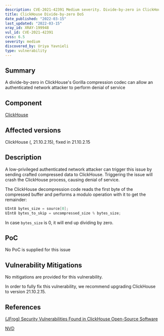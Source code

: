 ```yaml
---
description: CVE-2021-42391 Medium severity. Divide-by-zero in ClickHouse leads to denial of service
title: ClickHouse Divide-by-zero DoS
date_published: "2022-03-15"
last_updated: "2022-03-15"
xray_id: XRAY-199948
vul_id: CVE-2021-42391
cvss: 6.5
severity: medium
discovered_by: Uriya Yavnieli
type: vulnerability
---
```

## Summary
A divide-by-zero in ClickHouse's Gorilla compression codec can allow an authenticated network attacker to perform denial of service

## Component

[ClickHouse](https://clickhouse.com/)



## Affected versions

ClickHouse (, 21.10.2.15), fixed in 21.10.2.15



## Description

A low-privileged authenticated network attacker can trigger this issue by sending crafted compressed data to ClickHouse.
Triggering the issue will crash the ClickHouse process, causing denial of service.

The ClickHouse decompression code reads the first byte of the compressed buffer and performs a modulo operation with it to get the remainder:
```c
UInt8 bytes_size = source[0];
UInt8 bytes_to_skip = uncompressed_size % bytes_size;
```
In case `bytes_size` is 0, it will end up dividing by zero.



## PoC

No PoC is supplied for this issue



## Vulnerability Mitigations

No mitigations are provided for this vulnerability.

In order to fully fix this vulnerability, we recommend upgrading ClickHouse to version 21.10.2.15.



## References

[(JFrog) Security Vulnerabilities Found in ClickHouse Open-Source Software](https://jfrog.com/blog/7-rce-and-dos-vulnerabilities-found-in-clickhouse-dbms)

[NVD](https://nvd.nist.gov/vuln/detail/CVE-2021-42391)